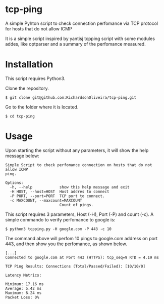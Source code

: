 # tcp-ping
A simple Pyhton script to check connection perfomance via TCP protocol for hosts that do not allow ICMP

It is a simple script inspired by yantisj tcpping script with some modules addes, like optparser and a summary of the perfomance measured.

# Installation
This script requires Python3.

Clone the repository.

```shell
$ git clone git@github.com:RichardsonOliveira/tcp-ping.git
```
Go to the folder where it is located.
```shell
$ cd tcp-ping
```

# Usage
Upon starting the script without any parameters, it will show the help message below:
```shell
Simple Script to check perfomance connection on hosts that do not allow ICMP
ping.

Options:
  -h, --help            show this help message and exit
  -H HOST, --host=HOST  Host addres to connect
  -P PORT, --port=PORT  TCP port to connect.
  -c MAXCOUNT, --maxcount=MAXCOUNT
                        Count of pings.
```

This script requires 3 parameters, Host (-H), Port (-P) and count (-c).
A simple commando to verify perfomance to google is:
```shell
$ python3 tcpping.py -H google.com -P 443 -c 10
```
The command above will perfom 10 pings to google.com address on port 443, and then show you the perfomance, as shown below.
```shell
[...]
Connected to google.com at Port 443 (HTTPS): tcp_seq=9 RTD = 4.19 ms

TCP Ping Results: Connections (Total/Passed/Failed): [10/10/0]

Latency Metrics: 

Minimun: 17.16 ms 
Average: 5.42 ms 
Maximum: 6.24 ms 
Packet Loss: 0%
```

